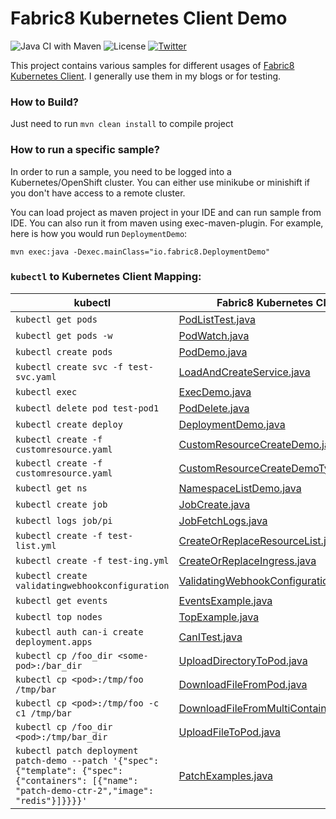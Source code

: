 # Fabric8 Kubernetes Client Demo

![Java CI with Maven](https://github.com/rohanKanojia/kubernetes-client-demo/workflows/Java%20CI%20with%20Maven/badge.svg)
![License](https://img.shields.io/github/license/rohanKanojia/kubernetes-client-demo)
[![Twitter](https://img.shields.io/twitter/follow/fabric8io?style=social)](https://twitter.com/fabric8io)


This project contains various samples for different usages of [Fabric8 Kubernetes Client](https://github.com/fabric8io/kubernetes-client). I generally use them in my blogs or for testing.

### How to Build?
Just need to run `mvn clean install` to compile project

### How to run a specific sample?
In order to run a sample, you need to be logged into a Kubernetes/OpenShift cluster. You can either use minikube or minishift if you don't have access to a remote cluster.

You can load project as maven project in your IDE and can run sample from IDE. You can also run it from maven using exec-maven-plugin. For example, here is how you would run `DeploymentDemo`:
```
mvn exec:java -Dexec.mainClass="io.fabric8.DeploymentDemo"
```

### `kubectl` to Kubernetes Client Mapping:
| kubectl                                        | Fabric8 Kubernetes Client                           |
| ---------------------------------------------- | ------------------------------------- |
| `kubectl get pods`                             | [PodListTest.java](https://github.com/rohanKanojia/kubernetes-client-demo/blob/master/src/main/java/io/fabric8/PodListTest.java) |
| `kubectl get pods -w`                          | [PodWatch.java](https://github.com/rohanKanojia/kubernetes-client-demo/blob/master/src/main/java/io/fabric8/PodWatch.java)       |
| `kubectl create pods`                          | [PodDemo.java](https://github.com/rohanKanojia/kubernetes-client-demo/blob/master/src/main/java/io/fabric8/PodDemo.java)         |
| `kubectl create svc -f test-svc.yaml`          | [LoadAndCreateService.java](https://github.com/rohanKanojia/kubernetes-client-demo/blob/master/src/main/java/io/fabric8/LoadAndCreateService.java) |
| `kubectl exec`                                 | [ExecDemo.java](https://github.com/rohanKanojia/kubernetes-client-demo/blob/master/src/main/java/io/fabric8/ExecDemo.java) |
| `kubectl delete pod test-pod1`                 | [PodDelete.java](https://github.com/rohanKanojia/kubernetes-client-demo/blob/master/src/main/java/io/fabric8/PodDelete.java) |
| `kubectl create deploy`                        | [DeploymentDemo.java](https://github.com/rohanKanojia/kubernetes-client-demo/blob/master/src/main/java/io/fabric8/DeploymentDemo.java) |
| `kubectl create -f customresource.yaml`        | [CustomResourceCreateDemo.java](https://github.com/rohanKanojia/kubernetes-client-demo/blob/master/src/main/java/io/fabric8/CustomResourceCreateDemo.java) |
| `kubectl create -f customresource.yaml`        | [CustomResourceCreateDemoTypeless.java](https://github.com/rohanKanojia/kubernetes-client-demo/blob/master/src/main/java/io/fabric8/CustomResourceCreateDemoTypeless.java) |
| `kubectl get ns`                               | [NamespaceListDemo.java](https://github.com/rohanKanojia/kubernetes-client-demo/blob/master/src/main/java/io/fabric8/NamespaceListDemo.java) |
| `kubectl create job`                           | [JobCreate.java](https://github.com/rohanKanojia/kubernetes-client-demo/blob/master/src/main/java/io/fabric8/JobCreate.java) |
| `kubectl logs job/pi`                          | [JobFetchLogs.java](https://github.com/rohanKanojia/kubernetes-client-demo/blob/master/src/main/java/io/fabric8/JobFetchLogs.java) |
| `kubectl create -f test-list.yml`              | [CreateOrReplaceResourceList.java](https://github.com/rohanKanojia/kubernetes-client-demo/blob/master/src/main/java/io/fabric8/CreateOrReplaceResourceList.java) |
| `kubectl create -f test-ing.yml`               | [CreateOrReplaceIngress.java](https://github.com/rohanKanojia/kubernetes-client-demo/blob/master/src/main/java/io/fabric8/CreateOrReplaceIngress.java) |
| `kubectl create validatingwebhookconfiguration`| [ValidatingWebhookConfigurationTest.java](https://github.com/rohanKanojia/kubernetes-client-demo/blob/master/src/main/java/io/fabric8/ValidatingWebhookConfigurationTest.java) 
| `kubectl get events`                           | [EventsExample.java](https://github.com/rohanKanojia/kubernetes-client-demo/blob/master/src/main/java/io/fabric8/EventsExample.java) |
| `kubectl top nodes`                            | [TopExample.java](https://github.com/rohanKanojia/kubernetes-client-demo/blob/master/src/main/java/io/fabric8/TopExample.java) |
| `kubectl auth can-i create deployment.apps`    | [CanITest.java](https://github.com/rohanKanojia/kubernetes-client-demo/blob/master/src/main/java/io/fabric8/CanITest.java) |                           
| `kubectl cp /foo_dir <some-pod>:/bar_dir`      | [UploadDirectoryToPod.java](https://github.com/rohanKanojia/kubernetes-client-demo/blob/master/src/main/java/io/fabric8/UploadDirectoryToPod.java) |   
| `kubectl cp <pod>:/tmp/foo /tmp/bar`           | [DownloadFileFromPod.java](https://github.com/rohanKanojia/kubernetes-client-demo/blob/master/src/main/java/io/fabric8/DownloadFileFromPod.java) | 
| `kubectl cp <pod>:/tmp/foo -c c1 /tmp/bar`     | [DownloadFileFromMultiContainerPod.java](https://github.com/rohanKanojia/kubernetes-client-demo/blob/master/src/main/java/io/fabric8/DownloadFileFromMultiContainerPod.java) | 
| `kubectl cp /foo_dir <pod>:/tmp/bar_dir`       | [UploadFileToPod.java](https://github.com/rohanKanojia/kubernetes-client-demo/blob/master/src/main/java/io/fabric8/UploadFileToPod.java) | 
| `kubectl patch deployment patch-demo --patch '{"spec": {"template": {"spec": {"containers": [{"name": "patch-demo-ctr-2","image": "redis"}]}}}}'`       | [PatchExamples.java](https://github.com/rohanKanojia/kubernetes-client-demo/blob/master/src/main/java/io/fabric8/PatchExamples.java) | 
